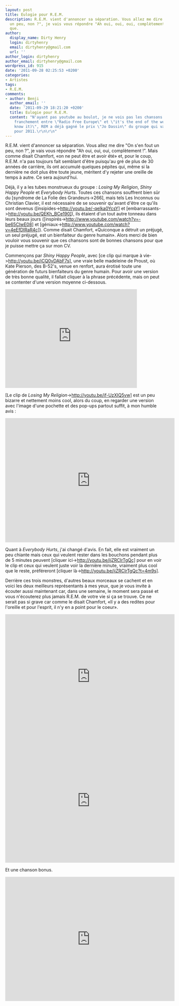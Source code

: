 ```yaml
---
layout: post
title: Eulogie pour R.E.M.
description: R.E.M. vient d'annoncer sa séparation. Vous allez me dire "On s'en fout
  un peu, non ?", je vais vous répondre "Ah oui, oui, oui, complètement !". Mais pas
  que.
author:
  display_name: Dirty Henry
  login: dirtyhenry
  email: dirtyhenry@gmail.com
  url: ''
author_login: dirtyhenry
author_email: dirtyhenry@gmail.com
wordpress_id: 915
date: '2011-09-28 02:25:53 +0200'
categories:
- Artistes
tags:
- R.E.M.
comments:
- author: Benji
  author_email: ''
  date: '2011-09-29 18:21:20 +0200'
  title: Eulogie pour R.E.M.
  content: "N'ayant pas youtube au boulot, je ne vois pas les chansons cachés.\r\n\r\nMais
    franchement entre \"Radio Free Europe\" et \"it's the end of the world (as we
    know it)\", REM a déjà gagné le prix \"Jo Dassin\" du groupe qui va nous manquer
    pour 2011.\r\n\r\n"
---
```

R.E.M. vient d'annoncer sa séparation. Vous allez me dire "On s'en fout un peu, non ?", je vais vous répondre "Ah oui, oui, oui, complètement !". Mais comme disait Chamfort, «on ne peut être et avoir été» et, pour le coup, R.E.M. n'a pas toujours fait semblant d'être puisqu'au gré de plus de 30 années de carrière, ils ont accumulé quelques pépites qui, même si la dernière ne doit plus être toute jeune, méritent d'y rejeter une oreille de temps à autre. Ce sera aujourd'hui.

Déjà, il y a les tubes monstrueux du groupe : *Losing My Religion*, *Shiny Happy People* et *Everybody Hurts*. Toutes ces chansons souffrent bien sûr du [syndrome de La Folie des Grandeurs->266], mais tels Les Inconnus ou Christian Clavier, il est nécessaire de se souvenir qu'avant d'être ce qu'ils sont devenus ([insipides->http://youtu.be/-qelka0YcsY] et [embarrassants->http://youtu.be/QEKh_BCe190]), ils étaient d'un tout autre tonneau dans leurs beaux jours ([inspirés->http://www.youtube.com/watch?v=-be65CIwE08] et [géniaux->http://www.youtube.com/watch?v=4eEfDIRaR4c]). Comme disait Chamfort, «Quiconque a détruit un préjugé, un seul préjugé, est un bienfaiteur du genre humain». Alors merci de bien vouloir vous souvenir que ces chansons sont de bonnes chansons pour que je puisse mettre ça sur mon CV.

Commençons par *Shiny Happy People*, avec [ce clip qui marque à vie->http://youtu.be/iCQ0vDAbF7s], une vraie belle madeleine de Proust, où Kate Pierson, des B-52's, venue en renfort, aura érotisé toute une génération de futurs bienfaiteurs du genre humain. Pour avoir une version de très bonne qualité, il fallait cliquer à la phrase précédente, mais on peut se contenter d'une version moyenne ci-dessous.

<iframe width="420" height="315" src="http://www.youtube.com/embed/S8afojtw4UE" frameborder="0" allowfullscreen></iframe>

[Le clip de *Losing My Religion*->http://youtu.be/if-UzXIQ5vw] est un peu bizarre et nettement moins cool, alors du coup, en regarder une version avec l'image d'une pochette et des pop-ups partout suffit, à mon humble avis :

<iframe width="540" height="396" src="http://www.youtube.com/embed/FQ2yXWi0ppw" frameborder="0" allowfullscreen></iframe>

Quant à *Everybody Hurts*, j'ai changé d'avis. En fait, elle est vraiment un peu chiante mais ceux qui veulent rester dans les bouchons pendant plus de 5 minutes peuvent [cliquer ici->http://youtu.be/ijZRCIrTgQc] pour en voir le clip et ceux qui veulent juste voir la dernière minute, vraiment plus cool que le reste, préféreront [cliquer là->http://youtu.be/ijZRCIrTgQc?t=4m9s].

Derrière ces trois monstres, d'autres beaux morceaux se cachent et en voici les deux meilleurs représentants à mes yeux, que je vous invite à écouter aussi maintenant car, dans une semaine, le moment sera passé et vous n'écouterez plus jamais R.E.M. de votre vie si ça se trouve. Ce ne serait pas si grave car comme le disait Chamfort, «Il y a des redites pour l'oreille et pour l'esprit, il n'y en a point pour le coeur».

<iframe width="540" height="396" src="http://www.youtube.com/embed/Z0GFRcFm-aY" frameborder="0" allowfullscreen></iframe>

<iframe width="540" height="396" src="http://www.youtube.com/embed/oC7er_6dpsI" frameborder="0" allowfullscreen></iframe>

Et une chanson bonus.

<iframe width="540" height="396" src="http://www.youtube.com/embed/nn6nC8U_TFQ" frameborder="0" allowfullscreen></iframe>
